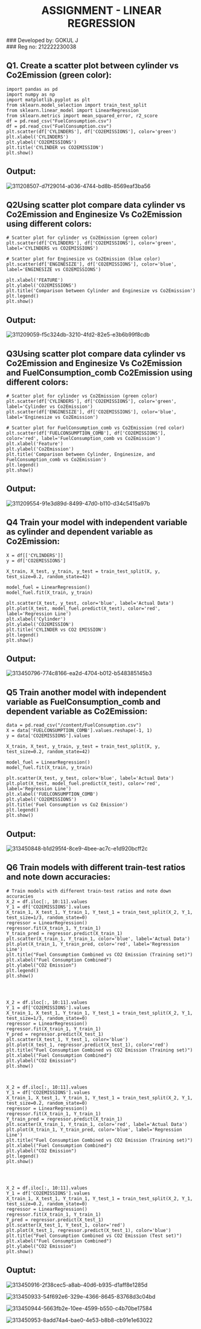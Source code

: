 # <center>  ASSIGNMENT - LINEAR REGRESSION 
</center>
### Developed by: GOKUL J<br>
### Reg no: 212222230038

## Q1. Create a scatter plot between cylinder vs Co2Emission (green color):
```
import pandas as pd
import numpy as np
import matplotlib.pyplot as plt
from sklearn.model_selection import train_test_split
from sklearn.linear_model import LinearRegression
from sklearn.metrics import mean_squared_error, r2_score
df = pd.read_csv("FuelConsumption.csv")
df = pd.read_csv("FuelConsumption.csv")
plt.scatter(df['CYLINDERS'], df['CO2EMISSIONS'], color='green')
plt.xlabel('CYLINDERS')
plt.ylabel('CO2EMISSIONS')
plt.title('CYLINDER vs CO2EMISSION')
plt.show()
```
 ## Output:
 ![311208507-d7f29014-a036-4744-bd8b-8569eaf3ba56](https://github.com/Gokul0117/ML-ASSESMENT1/assets/121165938/cec974a8-07eb-4469-a9aa-217e9f5407d7)

 ## Q2Using scatter plot compare data cylinder vs Co2Emission and Enginesize Vs Co2Emission using different colors:
 ```
 # Scatter plot for cylinder vs Co2Emission (green color)
plt.scatter(df['CYLINDERS'], df['CO2EMISSIONS'], color='green', label='CYLINDERS vs CO2EMISSIONS')

# Scatter plot for Enginesize vs Co2Emission (blue color)
plt.scatter(df['ENGINESIZE'], df['CO2EMISSIONS'], color='blue', label='ENGINESIZE vs CO2EMISSIONS')

plt.xlabel('FEATURE')
plt.ylabel('CO2EMISSIONS')
plt.title('Comparison between Cylinder and Enginesize vs Co2Emission')
plt.legend()
plt.show()
```
## Output:
![311209059-f5c324db-3210-4fd2-82e5-e3b6b99f8cdb](https://github.com/Gokul0117/ML-ASSESMENT1/assets/121165938/65fbcbbc-d387-4c0f-bd71-06fb1a8fefbe)

## Q3Using scatter plot compare data cylinder vs Co2Emission and Enginesize Vs Co2Emission and FuelConsumption_comb Co2Emission using different colors:
```
# Scatter plot for cylinder vs Co2Emission (green color)
plt.scatter(df['CYLINDERS'], df['CO2EMISSIONS'], color='green', label='Cylinder vs Co2Emission')
plt.scatter(df['ENGINESIZE'], df['CO2EMISSIONS'], color='blue', label='Enginesize vs Co2Emission')

# Scatter plot for FuelConsumption_comb vs Co2Emission (red color)
plt.scatter(df['FUELCONSUMPTION_COMB'], df['CO2EMISSIONS'], color='red', label='FuelConsumption_comb vs Co2Emission')
plt.xlabel('Feature')
plt.ylabel('Co2Emission')
plt.title('Comparison between Cylinder, Enginesize, and FuelConsumption_comb vs Co2Emission')
plt.legend()
plt.show()
```
## Output:
![311209554-91e3d89d-8499-47d0-b110-d34c5415a97b](https://github.com/Gokul0117/ML-ASSESMENT1/assets/121165938/18146d19-85db-4855-badf-c84c28fa8bd3)

## Q4 Train your model with independent variable as cylinder and dependent variable as Co2Emission:
```
X = df[['CYLINDERS']]
y = df['CO2EMISSIONS']

X_train, X_test, y_train, y_test = train_test_split(X, y, test_size=0.2, random_state=42)

model_fuel = LinearRegression()
model_fuel.fit(X_train, y_train)

plt.scatter(X_test, y_test, color='blue', label='Actual Data')
plt.plot(X_test, model_fuel.predict(X_test), color='red', label='Regression Line')
plt.xlabel('Cylinder')
plt.ylabel('CO2EMISSION')
plt.title('CYLINDER vs CO2 EMISSION')
plt.legend()
plt.show()
```
## Output:
![313450796-774c8166-ea2d-4704-b012-b548385145b3](https://github.com/Gokul0117/ML-ASSESMENT1/assets/121165938/fd8e8a1e-5d52-4bd9-a900-80dd50648a67)

## Q5 Train another model with independent variable as FuelConsumption_comb and dependent variable as Co2Emission:
```
data = pd.read_csv("/content/FuelConsumption.csv")
X = data['FUELCONSUMPTION_COMB'].values.reshape(-1, 1)
y = data['CO2EMISSIONS'].values

X_train, X_test, y_train, y_test = train_test_split(X, y, test_size=0.2, random_state=42)

model_fuel = LinearRegression()
model_fuel.fit(X_train, y_train)

plt.scatter(X_test, y_test, color='blue', label='Actual Data')
plt.plot(X_test, model_fuel.predict(X_test), color='red', label='Regression Line')
plt.xlabel('FUELCONSUMPTION_COMB')
plt.ylabel('CO2EMISSIONS')
plt.title('Fuel Consumption vs Co2 Emission')
plt.legend()
plt.show()
```
## Output:
![313450848-b1d295f4-8ce9-4bee-ac7c-e1d920bcff2c](https://github.com/Gokul0117/ML-ASSESMENT1/assets/121165938/744fbcb2-c226-4e9f-8af3-1a3bcf3012b5)

## Q6 Train models with different train-test ratios and note down accuracies:
```
# Train models with different train-test ratios and note down accuracies
X_2 = df.iloc[:, 10:11].values
Y_1 = df['CO2EMISSIONS'].values
X_train_1, X_test_1, Y_train_1, Y_test_1 = train_test_split(X_2, Y_1, test_size=1/3, random_state=0)
regressor = LinearRegression()
regressor.fit(X_train_1, Y_train_1)
Y_train_pred = regressor.predict(X_train_1)
plt.scatter(X_train_1, Y_train_1, color='blue', label='Actual Data')
plt.plot(X_train_1, Y_train_pred, color='red', label='Regression Line')
plt.title("Fuel Consumption Combined vs CO2 Emission (Training set)")
plt.xlabel("Fuel Consumption Combined")
plt.ylabel("CO2 Emission")
plt.legend()
plt.show()




X_2 = df.iloc[:, 10:11].values
Y_1 = df['CO2EMISSIONS'].values
X_train_1, X_test_1, Y_train_1, Y_test_1 = train_test_split(X_2, Y_1, test_size=1/3, random_state=0)
regressor = LinearRegression()
regressor.fit(X_train_1, Y_train_1)
Y_pred = regressor.predict(X_test_1)
plt.scatter(X_test_1, Y_test_1, color='blue')
plt.plot(X_test_1, regressor.predict(X_test_1), color='red')
plt.title("Fuel Consumption Combined vs CO2 Emission (Training set)")
plt.xlabel("Fuel Consumption Combined")
plt.ylabel("CO2 Emission")
plt.show()



X_2 = df.iloc[:, 10:11].values
Y_1 = df['CO2EMISSIONS'].values
X_train_1, X_test_1, Y_train_1, Y_test_1 = train_test_split(X_2, Y_1, test_size=0.2, random_state=0)
regressor = LinearRegression()
regressor.fit(X_train_1, Y_train_1)
Y_train_pred = regressor.predict(X_train_1)
plt.scatter(X_train_1, Y_train_1, color='red', label='Actual Data')
plt.plot(X_train_1, Y_train_pred, color='blue', label='Regression Line')
plt.title("Fuel Consumption Combined vs CO2 Emission (Training set)")
plt.xlabel("Fuel Consumption Combined")
plt.ylabel("CO2 Emission")
plt.legend()
plt.show()




X_2 = df.iloc[:, 10:11].values
Y_1 = df['CO2EMISSIONS'].values
X_train_1, X_test_1, Y_train_1, Y_test_1 = train_test_split(X_2, Y_1, test_size=0.2, random_state=0)
regressor = LinearRegression()
regressor.fit(X_train_1, Y_train_1)
Y_pred = regressor.predict(X_test_1)
plt.scatter(X_test_1, Y_test_1, color='red')
plt.plot(X_test_1, regressor.predict(X_test_1), color='blue')
plt.title("Fuel Consumption Combined vs CO2 Emission (Test set)")
plt.xlabel("Fuel Consumption Combined")
plt.ylabel("CO2 Emission")
plt.show()
```
## Ouptut:
![313450916-2f38cec5-a8ab-40d6-b935-d1aff8e1285d](https://github.com/Gokul0117/ML-ASSESMENT1/assets/121165938/c106b66d-9ffe-4d7c-97f8-ab99a66e258a)

![313450933-54f692e6-329e-4366-8645-83768d3c04bd](https://github.com/Gokul0117/ML-ASSESMENT1/assets/121165938/9716fe9f-baaf-4611-88a2-0cda1c84b467)

![313450944-5663fb2e-10ee-4599-b550-c4b70be17584](https://github.com/Gokul0117/ML-ASSESMENT1/assets/121165938/e9633440-2d05-4dd9-9940-d04d1af63fba)

![313450953-8add74a4-bae0-4e53-b8b8-cb91e1e63022](https://github.com/Gokul0117/ML-ASSESMENT1/assets/121165938/777f8708-1fec-4177-895f-9c19f95057f7)





